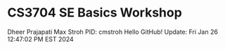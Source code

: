 # CS3704 SE Basics Workshop
Dheer Prajapati
Max Stroh PID: cmstroh
Hello GitHub!
 Update: Fri Jan 26 12:47:02 PM EST 2024
